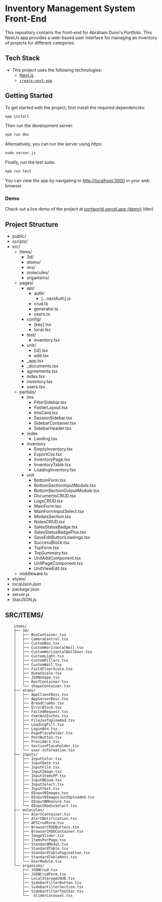 # Inventory Management System Front-End
This repository contains the front-end for Abraham Duno's Portfolio. This NextJs app provides a web-based user interface for managing an inventory of projects for different categories.

## Tech Stack
* This project uses the following technologies:
    * [Next.js](https://nextjs.org/)
    * [`create-next-app`](https://github.com/vercel/next.js/tree/canary/packages/create-next-app)



## Getting Started
To get started with the project, first install the required dependencies:
```bash
npm install
```


Then run the development server:
```bash
npm run dev
```
Alternatively, you can run the server using https:
```bash
node server.js
```


Finally, run the test suite:
```bash
npm run test
```
You can view the app by navigating to [http://localhost:3000](http://localhost:3000) in your web browser.
### Demo
Check out a live demo of the project at [portworld.vercel.app (demo)](https://portworld.vercel.app/) (dev)



## Project Structure
- public/
- scripts/
- src/
    - items/
        - 3d/
        - atoms/
        - ims/
        - molecules/
        - organisms/
    - pages/
        - api/
            - auth/
                - [...nextAuth].js
            - crud.ts
            - generator.ts
            - users.ts
        - config/
            - [key].tsx
            - local.tsx
        - test/
            - inventory.tsx
        - unit/
            - [id].tsx
            - add.tsx
        - _app.tsx
        - _documents.tsx
        - agreements.tsx
        - index.tsx
        - inventory.tsx
        - users.tsx
    - partials/
        - ims
            - FilterSidebar.tsx
            - FooterLayout.tsx
            - ImsCard.tsx
            - SessionSidebar.tsx
            - SidebarContainer.tsx
            - SidebarHeader.tsx
        - index
            - Landing.tsx
        - inventory
            - EmptyInventory.tsx
            - ExportCsv.tsx
            - InventoryPage.tsx
            - InventoryTable.tsx
            - LoadingInventory.tsx
        - unit
            - BottomForm.tsx
            - BottomSectionInputModule.tsx
            - BottomSectionOutputModule.tsx
            - DocumentsCRUD.tsx
            - LogsCRUD.tsx
            - MainForm.tsx
            - MainFormInputSelect.tsx
            - ModalsSection.tsx
            - NotesCRUD.tsx
            - SalesStatusBadge.tsx
            - SalesStatusBadgePlus.tsx
            - SaveEditButtonLoadings.tsx
            - SuccessBlock.tsx
            - TopForm.tsx
            - TopSummary.tsx
            - UnitAddComponent.tsx
            - UnitPageComponent.tsx
            - UnitViewEdit.tsx
    - middleware.ts
- styles/
- localJson.json
- package.json
- server.js
- StarJSON.js



## SRC/ITEMS/
```text      
    items/
    ├── 3d/
    │   ├── BoxContainer.tsx
    │   ├── CameraControl.tsx
    │   ├── CustomBox.tsx
    │   ├── CustomHorizontalWall.tsx
    │   ├── CustomHorizontalWallDoor.tsx
    │   ├── CustomLight.tsx
    │   ├── CustomPillars.tsx
    │   ├── CustomWall.tsx
    │   ├── FieldFloorScale.tsx
    │   ├── HumanScale.tsx
    │   ├── JSONShape.tsx
    │   ├── RoofContainer.tsx
    │   └── ShapeContainer.tsx
    ├── atoms/
    │   ├── AppClientDesc.tsx
    │   ├── AppServerDesc.tsx
    │   ├── BreadCrumbs.tsx
    │   ├── ErrorBlock.tsx
    │   ├── FailedRequest.tsx
    │   ├── FeetAndInches.tsx
    │   ├── FileJustUploaded.tsx
    │   ├── LoadingPill.tsx
    │   ├── LoginBtn.tsx
    │   ├── PagePlaceholder.tsx
    │   ├── PostButton.tsx
    │   ├── Providers.tsx
    │   ├── SectionPlaceholder.tsx
    │   └── user-information.tsx
    ├── inputs/
    │   ├── InputColor.tsx
    │   ├── InputDate.tsx
    │   ├── InputFile.tsx
    │   ├── InputImage.tsx
    │   ├── InputItemsPP.tsx
    │   ├── InputNEnum.tsx
    │   ├── InputSelect.tsx
    │   ├── InputText.tsx
    │   ├── OInputNImages.tsx
    │   ├── OInputNImagesJustUploaded.tsx
    │   ├── OInputNMeasure.tsx
    │   └── OInputRadioSelect.tsx
    ├── molecules/
    │   ├── AlertContainer.tsx
    │   ├── AlertNotification.tsx
    │   ├── APICrudForm.tsx
    │   ├── BrowserCRUDButtons.tsx
    │   ├── BrowserCRUDContainer.tsx
    │   ├── ImageSlider.tsx
    │   ├── ItemsPerPage.tsx
    │   ├── StandardModal.tsx
    │   ├── StandardTable.tsx
    │   ├── StandardTablePagination.tsx
    │   ├── StandardTableRest.tsx
    │   └── UserModule.tsx
    └── organisms/
        ├── JSONCrud.tsx
        ├── JSONCrudForm.tsx
        ├── LocalStorageCRUD.tsx
        ├── SidebarFilterButton.tsx
        ├── SidebarFilterSection.tsx
        ├── SidebarFilterToolbar.tsx
        └──  SliderCarousel.tsx
```
